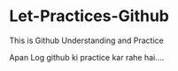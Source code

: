 # Let-Practices-Github
This is Github Understanding and Practice 

Apan Log github ki practice kar rahe hai....

